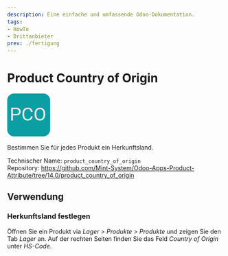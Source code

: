 ```yaml
---
description: Eine einfache und umfassende Odoo-Dokumentation.
tags:
- HowTo
- Drittanbieter
prev: ./fertigung
---
```

# Product Country of Origin
![](assets/odoo_icon_product_country_of_origin.png)

Bestimmen Sie für jedes Produkt ein Herkunftsland.

Technischer Name: `product_country_of_origin`\
Repository: <https://github.com/Mint-System/Odoo-Apps-Product-Attribute/tree/14.0/product_country_of_origin>

## Verwendung

### Herkunftsland festlegen

Öffnen Sie ein Produkt via *Lager > Produkte > Produkte* und zeigen Sie den Tab *Lager* an. Auf der rechten Seiten finden Sie das Feld *Country of Origin* unter *HS-Code*.
